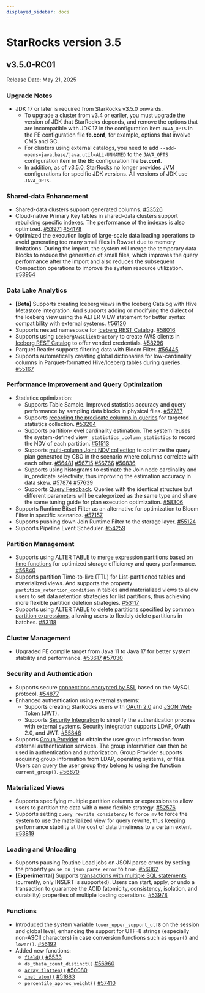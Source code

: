 ```yaml
---
displayed_sidebar: docs
---
```


# StarRocks version 3.5

## v3.5.0-RC01

Release Date: May 21, 2025

### Upgrade Notes

- JDK 17 or later is required from StarRocks v3.5.0 onwards.
  - To upgrade a cluster from v3.4 or earlier, you must upgrade the version of JDK that StarRocks depends, and remove the options that are incompatible with JDK 17 in the configuration item `JAVA_OPTS` in the FE configuration file **fe.conf**, for example, options that involve CMS and GC.
  - For clusters using external catalogs, you need to add `--add-opens=java.base/java.util=ALL-UNNAMED` to the `JAVA_OPTS` configuration item in the BE configuration file **be.conf**.
  - In addition, as of v3.5.0, StarRocks no longer provides JVM configurations for specific JDK versions. All versions of JDK use `JAVA_OPTS`.

### Shared-data Enhancement

- Shared-data clusters support generated columns. [#53526](https://github.com/StarRocks/starrocks/pull/53526)
- Cloud-native Primary Key tables in shared-data clusters support rebuilding specific indexes. The performance of the indexes is also optimized. [#53971](https://github.com/StarRocks/starrocks/pull/53971) [#54178](https://github.com/StarRocks/starrocks/pull/54178)
- Optimized the execution logic of large-scale data loading operations to avoid generating too many small files in Rowset due to memory limitations. During the import, the system will merge the temporary data blocks to reduce the generation of small files, which improves the query performance after the import and also reduces the subsequent Compaction operations to improve the system resource utilization. [#53954](https://github.com/StarRocks/starrocks/issues/53954) 

### Data Lake Analytics

- **[Beta]** Supports creating Iceberg views in the Iceberg Catalog with Hive Metastore integration. And supports adding or modifying the dialect of the Iceberg view using the ALTER VIEW statement for better syntax compatibility with external systems. [#56120](https://github.com/StarRocks/starrocks/pull/56120)
- Supports nested namespace for [Iceberg REST Catalog](https://docs.starrocks.io/docs/data_source/catalog/iceberg/iceberg_catalog/#rest). [#58016](https://github.com/StarRocks/starrocks/pull/58016)
- Supports using `IcebergAwsClientFactory` to create AWS clients in [Iceberg REST Catalog](https://docs.starrocks.io/docs/data_source/catalog/iceberg/iceberg_catalog/#rest) to offer vended credentials. [#58296](https://github.com/StarRocks/starrocks/pull/58296)
- Parquet Reader supports filtering data with Bloom Filter. [#56445](https://github.com/StarRocks/starrocks/pull/56445)
- Supports automatically creating global dictionaries for low-cardinality columns in Parquet-formatted Hive/Iceberg tables during queries. [#55167](https://github.com/StarRocks/starrocks/pull/55167) 

### Performance Improvement and Query Optimization

- Statistics optimization:
  - Supports Table Sample. Improved statistics accuracy and query performance by sampling data blocks in physical files. [#52787](https://github.com/StarRocks/starrocks/issues/52787)
  - Supports [recording the predicate columns in queries](https://docs.starrocks.io/docs/using_starrocks/Cost_based_optimizer/#predicate-column) for targeted statistics collection. [#53204](https://github.com/StarRocks/starrocks/issues/53204)
  - Supports partition-level cardinality estimation. The system reuses the system-defined view `_statistics_.column_statistics` to record the NDV of each partition. [#51513](https://github.com/StarRocks/starrocks/pull/51513)
  - Supports [multi-column Joint NDV collection](https://docs.starrocks.io/docs/using_starrocks/Cost_based_optimizer/#multi-column-joint-statistics) to optimize the query plan generated by CBO in the scenario where columns correlate with each other.  [#56481](https://github.com/StarRocks/starrocks/pull/56481) [#56715](https://github.com/StarRocks/starrocks/pull/56715) [#56766](https://github.com/StarRocks/starrocks/pull/56766) [#56836](https://github.com/StarRocks/starrocks/pull/56836)
  - Supports using histograms to estimate the Join node cardinality and in_predicate selectivity, thus improving the estimation accuracy in data skew. [#57874](https://github.com/StarRocks/starrocks/pull/57874) [#57639](https://github.com/StarRocks/starrocks/pull/57639)
  - Supports [Query Feedback](https://docs.starrocks.io/docs/using_starrocks/query_feedback/). Queries with the identical structure but different parameters will be categorized as the same type and share the same tuning guide for plan execution optimization. [#58306](https://github.com/StarRocks/starrocks/pull/58306)
- Supports Runtime Bitset Filter as an alternative for optimization to Bloom Filter in specific scenarios. [#57157](https://github.com/StarRocks/starrocks/pull/57157)
- Supports pushing down Join Runtime Filter to the storage layer. [#55124](https://github.com/StarRocks/starrocks/pull/55124)
- Supports Pipeline Event Scheduler. [#54259](https://github.com/StarRocks/starrocks/pull/54259)

### Partition Management

- Supports using ALTER TABLE to [merge expression partitions based on time functions](https://docs.starrocks.io/docs/table_design/data_distribution/expression_partitioning/#merge-expression-partitions) for optimized storage efficiency and query performance. [#56840](https://github.com/StarRocks/starrocks/pull/56840)
- Supports partition Time-to-live (TTL) for List-partitioned tables and materialized views. And supports the property `partition_retention_condition` in tables and materialized views to allow users to set data retention strategies for list partitions, thus achieving more flexible partition deletion strategies. [#53117](https://github.com/StarRocks/starrocks/issues/53117)
- Supports using ALTER TABLE to [delete partitions specified by common partition expressions](https://docs.starrocks.io/docs/sql-reference/sql-statements/table_bucket_part_index/ALTER_TABLE/#drop-partitions), allowing users to flexibly delete partitions in batches. [#53118](https://github.com/StarRocks/starrocks/pull/53118)

### Cluster Management

- Upgraded FE compile target from Java 11 to Java 17 for better system stability and performance. [#53617](https://github.com/StarRocks/starrocks/pull/53617)  [#57030](https://github.com/StarRocks/starrocks/pull/57030)

### Security and Authentication

- Supports secure [connections encrypted by SSL](https://docs.starrocks.io/zh/docs/administration/user_privs/ssl_authentication/) based on the MySQL protocol. [#54877](https://github.com/StarRocks/starrocks/pull/54877)
- Enhanced authentication using external systems:
  - Supports creating StarRocks users with [OAuth 2.0](https://docs.starrocks.io/docs/administration/user_privs/authentication/oauth2_authentication/) and [JSON Web Token (JWT)](https://docs.starrocks.io/docs/administration/user_privs/authentication/jwt_authentication/).
  - Supports [Security Integration](https://docs.starrocks.io/docs/administration/user_privs/authentication/security_integration/) to simplify the authentication process with external systems. Security Integration supports LDAP, OAuth 2.0, and JWT. [#55846](https://github.com/StarRocks/starrocks/pull/55846)
- Supports [Group Provider](https://docs.starrocks.io/docs/administration/user_privs/group_provider/) to obtain the user group information from external authentication services. The group information can then be used in authentication and authorization. Group Provider supports acquiring group information from LDAP, operating systems, or files. Users can query the user group they belong to using the function `current_group()`. [#56670](https://github.com/StarRocks/starrocks/pull/56670) 

### Materialized Views

- Supports specifying multiple partition columns or expressions to allow users to partition the data with a more flexible strategy. [#52576](https://github.com/StarRocks/starrocks/issues/52576)
- Supports setting `query_rewrite_consistency` to `force_mv` to force the system to use the materialized view for query rewrite, thus keeping performance stability at the cost of data timeliness to a certain extent. [#53819](https://github.com/StarRocks/starrocks/pull/53819)

### Loading and Unloading

- Supports pausing Routine Load jobs on JSON parse errors by setting the property `pause_on_json_parse_error` to `true`. [#56062](https://github.com/StarRocks/starrocks/pull/56062)
- **[Experimental]** Supports [transactions with multiple SQL statements](https://docs.starrocks.io/docs/loading/SQL_transaction/) (currently, only INSERT is supported). Users can start, apply, or undo a transaction to guarantee the ACID (atomicity, consistency, isolation, and durability) properties of multiple loading operations. [#53978](https://github.com/StarRocks/starrocks/issues/53978)

### Functions

- Introduced the system variable `lower_upper_support_utf8` on the session and global level, enhancing the support for UTF-8 strings (especially non-ASCII characters) in case conversion functions such as `upper()` and `lower()`. [#56192](https://github.com/StarRocks/starrocks/pull/56192)
- Added new functions:
  - [`field()`](https://docs.starrocks.io/docs/sql-reference/sql-functions/string-functions/field/) [#5533](https://github.com/StarRocks/starrocks/pull/55331)
  - `ds_theta_count_distinct()` [#56960](https://github.com/StarRocks/starrocks/pull/56960)
  - [`array_flatten()`](https://docs.starrocks.io/docs/sql-reference/sql-functions/array-functions/array_flatten/) [#50080](https://github.com/StarRocks/starrocks/pull/50080)
  - [`inet_aton()`](https://docs.starrocks.io/docs/sql-reference/sql-functions/string-functions/inet_aton/) [#51883](https://github.com/StarRocks/starrocks/pull/51883)
  - `percentile_approx_weight()` [#57410](https://github.com/StarRocks/starrocks/pull/57410)
